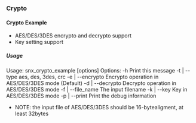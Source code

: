 ### Crypto ###

#### Crypto Example ####
* AES/DES/3DES encrypto and decrypto support
* Key setting support


##### Usage #####

Usage: snx_crypto_example [options]
Options:
	-h                 Print this message
	-t | --type        aes, des, 3des, crc
	-e | --encrypto    Encrypto operation in AES/DES/3DES mode (Default)
	-d | --decrypto    Decrypto operation in AES/DES/3DES mode
	-f | --file_name   The input filename
	-k | --key         Key in AES/DES/3DES mode
	-p | --print       Print the debug information

* NOTE: the input file of AES/DES/3DES should be 16-bytealigment, at least 32bytes


